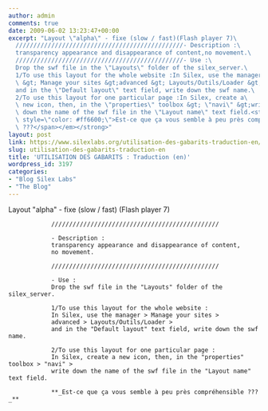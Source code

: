 ```yaml
---
author: admin
comments: true
date: 2009-06-02 13:23:47+00:00
excerpt: "Layout \"alpha\" - fixe (slow / fast)(Flash player 7)\
  ///////////////////////////////////////////////- Description :\
  transparency appearance and disappearance of content,no movement.\
  ///////////////////////////////////////////////- Use :\
  Drop the swf file in the \"Layouts\" folder of the silex_server.\
  1/To use this layout for the whole website :In Silex, use the manager\
  \ &gt; Manage your sites &gt;advanced &gt; Layouts/Outils/Loader &gt;\
  and in the \"Default layout\" text field, write down the swf name.\
  2/To use this layout for one particular page :In Silex, create a\
  \ new icon, then, in the \"properties\" toolbox &gt; \"navi\" &gt;write\
  \ down the name of the swf file in the \"Layout name\" text field.<strong><em><span\
  \ style=\"color: #ff6600;\">Est-ce que ça vous semble à peu près compréhensible\
  \ ???</span></em></strong>"
layout: post
link: https://www.silexlabs.org/utilisation-des-gabarits-traduction-en/
slug: utilisation-des-gabarits-traduction-en
title: 'UTILISATION DES GABARITS : Traduction (en)'
wordpress_id: 3197
categories:
- "Blog Silex Labs"
- "The Blog"
---
```


Layout "alpha" - fixe (slow / fast)
				(Flash player 7)

				///////////////////////////////////////////////

				- Description :
				transparency appearance and disappearance of content,
				no movement.

				///////////////////////////////////////////////

				- Use :
				Drop the swf file in the "Layouts" folder of the silex_server.

				1/To use this layout for the whole website :
				In Silex, use the manager > Manage your sites >
				advanced > Layouts/Outils/Loader >
				and in the "Default layout" text field, write down the swf name.

				2/To use this layout for one particular page :
				In Silex, create a new icon, then, in the "properties" toolbox > "navi" >
				write down the name of the swf file in the "Layout name" text field.

				**_Est-ce que ça vous semble à peu près compréhensible ???_**
